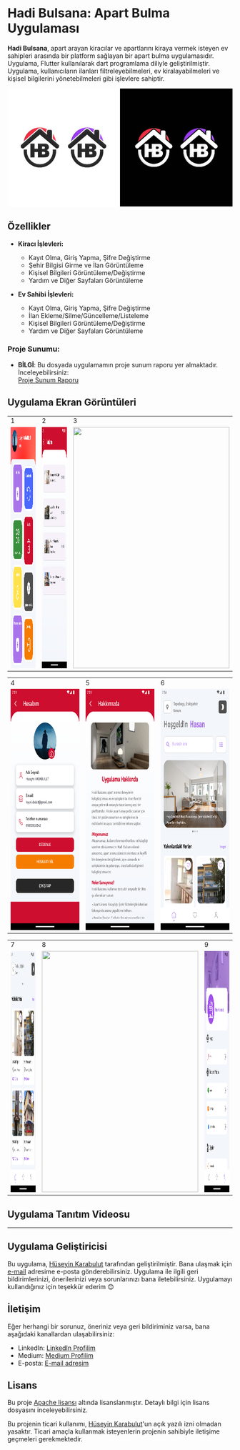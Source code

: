 # Hadi Bulsana: Apart Bulma Uygulaması
**Hadi Bulsana**, apart arayan kiracılar ve apartlarını kiraya vermek isteyen ev sahipleri arasında bir platform sağlayan bir apart bulma uygulamasıdır. Uygulama, Flutter kullanılarak dart programlama diliyle geliştirilmiştir. Uygulama, kullanıcıların ilanları filtreleyebilmeleri, ev kiralayabilmeleri ve kişisel bilgilerini yönetebilmeleri gibi işlevlere sahiptir.

![image](Project-Presentation/Ekran-Goruntuleri/uygulama-tanitim.jpg)

## Özellikler
- **Kiracı İşlevleri:**
  - Kayıt Olma, Giriş Yapma, Şifre Değiştirme
  - Şehir Bilgisi Girme ve İlan Görüntüleme
  - Kişisel Bilgileri Görüntüleme/Değiştirme
  - Yardım ve Diğer Sayfaları Görüntüleme

- **Ev Sahibi İşlevleri:**
  - Kayıt Olma, Giriş Yapma, Şifre Değiştirme
  - İlan Ekleme/Silme/Güncelleme/Listeleme
  - Kişisel Bilgileri Görüntüleme/Değiştirme
  - Yardım ve Diğer Sayfaları Görüntüleme

### Proje Sunumu:
- **BİLGİ**: Bu dosyada uygulamamın proje sunum raporu yer almaktadır. İnceleyebilirsiniz:  
[Proje Sunum Raporu](Project-Presentation/ProjeRaporSunumu.pdf)

## Uygulama Ekran Görüntüleri
<table>
  <tr>
    <td>1</td>
     <td>2</td>
     <td>3</td>  
  <tr>
    <td><img src="Project-Presentation/Ekran-Goruntuleri/EvSahibi/3-Anasayfa.png" width="350" height="540"></td>
    <td><img src="Project-Presentation/Ekran-Goruntuleri/EvSahibi/5-İlanlarım.png" width="350" height="540"></td>
    <td><img src="Project-Presentation/Ekran-Goruntuleri/EvSahibi/6-İlanGuncelle (DARK).png" width="350" height="540"></td>   
 </table>

<table>
  <tr>
    <td>4</td>
     <td>5</td>
     <td>6</td> 
  <tr>
    <td><img src="Project-Presentation/Ekran-Goruntuleri/EvSahibi/7-Hesabim (DARK).png" width="350" height="540"></td>
    <td><img src="Project-Presentation/Ekran-Goruntuleri/EvSahibi/8-UygulamaHakkinda.png" width="350" height="540"></td>
    <td><img src="Project-Presentation/Ekran-Goruntuleri/Kiraci/3-Anasayfa1.png" width="350" height="540"></td>
 </table>
  
<table>
  <tr>
    <td>7</td>
     <td>8</td>
     <td>9</td> 
  <tr>
    <td><img src="Project-Presentation/Ekran-Goruntuleri/Kiraci/3-Anasayfa2.png" width="350" height="540"></td>
    <td><img src="Project-Presentation/Ekran-Goruntuleri/Kiraci/4-İlanDetaySayfasi.png" width="350" height="540"></td>
    <td><img src="Project-Presentation/Ekran-Goruntuleri/Kiraci/5-Hesabim.png" width="350" height="540"></td>
 </table>

## Uygulama Tanıtım Videosu


---

## Uygulama Geliştiricisi
Bu uygulama, [Hüseyin Karabulut](https://github.com/hsynkbulut) tarafından geliştirilmiştir. Bana ulaşmak için [e-mail](mailto:hsyn.kbulut@gmail.com) adresime e-posta gönderebilirsiniz. Uygulama ile ilgili geri bildirimlerinizi, önerilerinizi veya sorunlarınızı bana iletebilirsiniz. Uygulamayı kullandığınız için teşekkür ederim 😊

## İletişim
Eğer herhangi bir sorunuz, öneriniz veya geri bildiriminiz varsa, bana aşağıdaki kanallardan ulaşabilirsiniz:
- LinkedIn: [LinkedIn Profilim](https://www.linkedin.com/in/hsynkbulut/)
- Medium: [Medium Profilim](https://medium.com/@hsynkbulut)
- E-posta: [E-mail adresim](mailto:hsyn.kbulut@gmail.com)


## Lisans
Bu proje [Apache lisansı](LICENSE) altında lisanslanmıştır. Detaylı bilgi için lisans dosyasını inceleyebilirsiniz.

Bu projenin ticari kullanımı, [Hüseyin Karabulut](https://github.com/hsynkbulut)'un açık yazılı izni olmadan yasaktır. Ticari amaçla kullanmak isteyenlerin projenin sahibiyle iletişime geçmeleri gerekmektedir.
